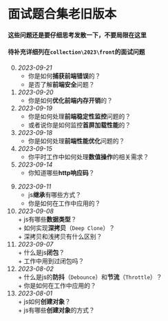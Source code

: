 # 面试题合集老旧版本

#### 这些问题还是要仔细思考发散一下，不要局限在这里  
#### 待补充详细列在`collection\2023\front`的面试问题  

0.  *2023-09-21*  
	+  你是如何**捕获前端错误**的？  
	+  是否了解**前端安全**问题？  
2.  *2023-09-20*  
	+  你是如何**优化前端内存开销**的？  
3.  *2023-09-19*  
	+  你是如何处理**前端稳定性监控**问题的？  
	+  或者说你是如何监控**首屏加载性能**的？  
4.  *2023-09-18*  
	+  你是如何处理**前端性能优化**问题的？  
5.  *2023-09-15*  
	+  你平时工作中如何处理**数值操作**的相关需求？
6.  *2023-09-14*  
	+  你知道哪些**http响应码**？  
<!-- 7.  *2023-09-13*  
	+  什么是js**事件循环**（`Event Loop`）？  
	+  什么是**宏任务**和**微任务**？
	+  宏任务和微任务有什么区别？  
	+  为什么 `Promise` 比 `setTimeout` 快？  
	+  **如何自己写一个Promise？**（*曾经面试非常尴尬没有回答出来*）  -->
<!-- 8.  *2023-09-12*  
	+  你知道哪些js**数组操作**？  
	+  工作中常用哪些方法？  -->
9.  *2023-09-11*  
	+  js**继承**有哪些方式？  
	+  你是如何在工作中应用的？  
10.  *2023-09-08*  
	+  js有哪些**数据类型**？  
	+  如何实现**深拷贝**（`Deep Clone`）？  
	+  深拷贝和浅拷贝有什么区别？  
11.  *2023-09-07*  
	+  什么是js**闭包**？  
	+  工作中用到过闭包吗？  
12.  *2023-08-02*  
	+  什么是js的**防抖**（`Debounce`）和**节流**（`Throttle`）？  
	+  你是如何在工作中应用的？  
13.  *2023-08-01*   
	+  js如何**创建对象**？  
	+  js有哪些**创建对象**的方式？